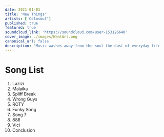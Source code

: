 ```yaml
---
date: 2021-01-01
title: 'New Things'
artists: ['Colosoul']
published: true
featured: true
soundcloud_link: 'https://soundcloud.com/user-153126640'
cover_image: ./images/WantArt.png
canonical_url: false
description: 'Music washes away from the soul the dust of everyday life. Philosophy is the highest music.'
---
```


# Song List

1. Lazizi
2. Malaika
3. Spliff Break
4. Wrong Guys
5. ROTY
6. Funky Song
7. Song 7
8. 888
9. Vici
10. Conclusion
